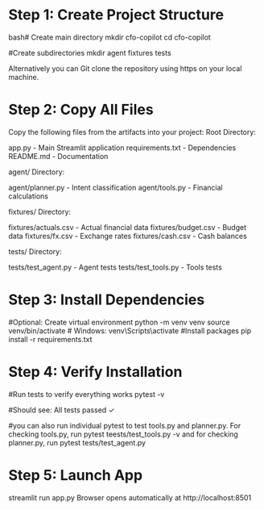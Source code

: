 # Step 1: Create Project Structure 
bash# Create main directory
mkdir cfo-copilot
cd cfo-copilot

#Create subdirectories
mkdir agent fixtures tests

Alternatively you can Git clone the repository using https on your local machine. 

# Step 2: Copy All Files 
Copy the following files from the artifacts into your project:
Root Directory:

app.py - Main Streamlit application
requirements.txt - Dependencies
README.md - Documentation

agent/ Directory:

agent/planner.py - Intent classification
agent/tools.py - Financial calculations

fixtures/ Directory:

fixtures/actuals.csv - Actual financial data
fixtures/budget.csv - Budget data
fixtures/fx.csv - Exchange rates
fixtures/cash.csv - Cash balances

tests/ Directory:

tests/test_agent.py - Agent tests
tests/test_tools.py - Tools tests

# Step 3: Install Dependencies 
#Optional: Create virtual environment
python -m venv venv
source venv/bin/activate  # Windows: venv\Scripts\activate
#Install packages
pip install -r requirements.txt

# Step 4: Verify Installation 
#Run tests to verify everything works
pytest -v

#Should see: All tests passed ✓

#you can also run individual pytest to test tools.py and planner.py. For checking tools.py, run pytest teests/test_tools.py -v and for checking planner.py, run pytest tests/test_agent.py

# Step 5: Launch App 
streamlit run app.py
Browser opens automatically at http://localhost:8501

